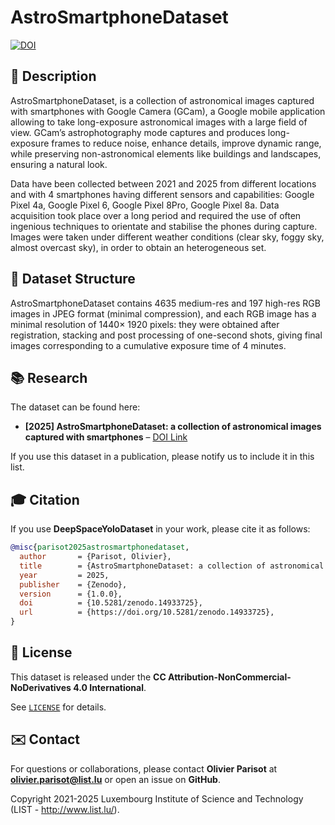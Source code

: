 # AstroSmartphoneDataset

[![DOI](https://zenodo.org/badge/DOI/10.5281/zenodo.14933725.svg)](https://doi.org/10.5281/zenodo.14933725)

## 📖 Description

AstroSmartphoneDataset, is a collection of astronomical images captured with smartphones with Google Camera (GCam), a Google mobile application allowing to take long-exposure astronomical images with a large field of view. GCam’s astrophotography mode captures and produces long-exposure frames to reduce noise, enhance details, improve dynamic range, while preserving non-astronomical elements like buildings and landscapes, ensuring a natural look.

Data have been collected between 2021 and 2025 from different locations and with 4 smartphones having different sensors and capabilities: Google Pixel 4a, Google Pixel 6, Google Pixel 8Pro, Google Pixel 8a. Data acquisition took place over a long period and required the use of often ingenious techniques to orientate and stabilise the phones during capture. Images were taken under different weather conditions (clear sky, foggy sky, almost overcast sky), in order to obtain an heterogeneous set.

## 📜 Dataset Structure

AstroSmartphoneDataset contains 4635 medium-res and 197 high-res RGB images in JPEG format (minimal compression), and each RGB image has a minimal resolution of 1440× 1920 pixels: they were obtained after registration, stacking and post processing of one-second shots, giving final images corresponding to a cumulative exposure time of 4 minutes.

## 📚 Research

The dataset can be found here:

- **[2025] AstroSmartphoneDataset: a collection of astronomical images captured with smartphones** – [DOI Link](https://doi.org/10.5281/zenodo.14933724) 

If you use this dataset in a publication, please notify us to include it in this list.

## 🎓 Citation

If you use **DeepSpaceYoloDataset** in your work, please cite it as follows:

```bibtex
@misc{parisot2025astrosmartphonedataset,
  author       = {Parisot, Olivier},
  title        = {AstroSmartphoneDataset: a collection of astronomical images captured with smartphones},
  year         = 2025,
  publisher    = {Zenodo},
  version      = {1.0.0},
  doi          = {10.5281/zenodo.14933725},
  url          = {https://doi.org/10.5281/zenodo.14933725},
}
```

## 📝 License

This dataset is released under the **CC Attribution-NonCommercial-NoDerivatives 4.0 International**. 

See [`LICENSE`](https://zenodo.org/records/14933725/files/license.txt?download=1) for details.


## ✉️ Contact

For questions or collaborations, please contact **Olivier Parisot** at **olivier.parisot@list.lu** or open an issue on **GitHub**.

Copyright 2021-2025 Luxembourg Institute of Science and Technology (LIST - http://www.list.lu/).
